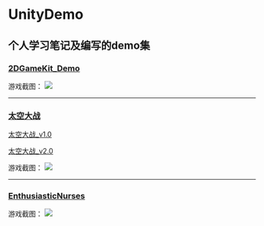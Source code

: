 # UnityDemo

## 个人学习笔记及编写的demo集

### [2DGameKit_Demo](https://github.com/justguang/UnityDemo/tree/2DGameKit_Demo)

游戏截图：
<img src="https://img2020.cnblogs.com/blog/2518177/202110/2518177-20211015164851774-1413196003.png">

*********************************************************************************************

### [太空大战](https://github.com/justguang/UnityDemo/tree/airplane)
[太空大战_v1.0](https://github.com/justguang/UnityDemo/releases/tag/airplane_v1.0)

[太空大战_v2.0](https://github.com/justguang/UnityDemo/releases/tag/airplane_v2.0)

游戏截图：
<img src="https://img2020.cnblogs.com/blog/2518177/202110/2518177-20211015152207271-274859901.png">


*********************************************************************************************

### [EnthusiasticNurses](https://github.com/justguang/UnityDemo/tree/EnthusiasticNurses)

游戏截图：
<img src="https://img2020.cnblogs.com/blog/2518177/202110/2518177-20211018164333716-282756221.png">


